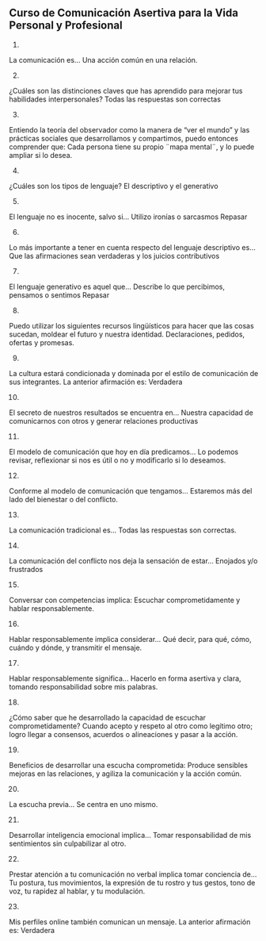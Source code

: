## Curso de Comunicación Asertiva para la Vida Personal y Profesional

1.
La comunicación es...
Una acción común en una relación.

2.
¿Cuáles son las distinciones claves que has aprendido para mejorar tus habilidades interpersonales?
Todas las respuestas son correctas

3.
Entiendo la teoría del observador como la manera de “ver el mundo” y las prácticas sociales que desarrollamos y compartimos, puedo entonces comprender que:
Cada persona tiene su propio ¨mapa mental¨, y lo puede ampliar si lo desea.

4.
¿Cuáles son los tipos de lenguaje?
El descriptivo y el generativo

5.
El lenguaje no es inocente, salvo si...
Utilizo ironías o sarcasmos
Repasar

6.
Lo más importante a tener en cuenta respecto del lenguaje descriptivo es...
Que las afirmaciones sean verdaderas y los juicios contributivos


7.
El lenguaje generativo es aquel que...
Describe lo que percibimos, pensamos o sentimos
Repasar


8.
Puedo utilizar los siguientes recursos lingüísticos para hacer que las cosas sucedan, moldear el futuro y nuestra identidad.
Declaraciones, pedidos, ofertas y promesas.


9.
La cultura estará condicionada y dominada por el estilo de comunicación de sus integrantes. La anterior afirmación es:
Verdadera


10.
El secreto de nuestros resultados se encuentra en...
Nuestra capacidad de comunicarnos con otros y generar relaciones productivas


11.
El modelo de comunicación que hoy en día predicamos…
Lo podemos revisar, reflexionar si nos es útil o no y modificarlo si lo deseamos.

12.
Conforme al modelo de comunicación que tengamos…
Estaremos más del lado del bienestar o del conflicto.


13.
La comunicación tradicional es...
Todas las respuestas son correctas.


14.
La comunicación del conflicto nos deja la sensación de estar...
Enojados y/o frustrados


15.
Conversar con competencias implica:
Escuchar comprometidamente y hablar responsablemente.


16.
Hablar responsablemente implica considerar...
Qué decir, para qué, cómo, cuándo y dónde, y transmitir el mensaje.


17.
Hablar responsablemente significa...
Hacerlo en forma asertiva y clara, tomando responsabilidad sobre mis palabras.


18.
¿Cómo saber que he desarrollado la capacidad de escuchar comprometidamente?
Cuando acepto y respeto al otro como legítimo otro; logro llegar a consensos, acuerdos o alineaciones y pasar a la acción.


19.
Beneficios de desarrollar una escucha comprometida:
Produce sensibles mejoras en las relaciones, y agiliza la comunicación y la acción común.


20.
La escucha previa...
Se centra en uno mismo.


21.
Desarrollar inteligencia emocional implica...
Tomar responsabilidad de mis sentimientos sin culpabilizar al otro.


22.
Prestar atención a tu comunicación no verbal implica tomar conciencia de...
Tu postura, tus movimientos, la expresión de tu rostro y tus gestos, tono de voz, tu rapidez al hablar, y tu modulación.


23.
Mis perfiles online también comunican un mensaje. La anterior afirmación es:
Verdadera

